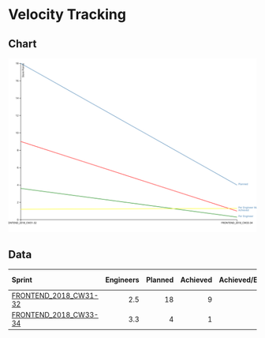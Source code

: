 
# Velocity Tracking

## Chart

![alt text](velocity-tracking.svg "Velocity Tracking Chart")

## Data

|Sprint|Engineers|Planned|Achieved|Achieved/Engineer|Achieved/Engineer(MA 3 Weeks)|
|:-|-:|-:|-:|-:|-:|
[FRONTEND_2018_CW31-32](https://github.com/jwalendowsky/algorithms/milestone/2)|2.5|18|9|3.60|3.60|
[FRONTEND_2018_CW33-34](https://github.com/jwalendowsky/algorithms/milestone/1)|3.3|4|1|0.30|1.95|
